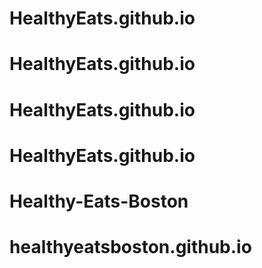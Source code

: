 # HealthyEats.github.io
# HealthyEats.github.io
# HealthyEats.github.io
# HealthyEats.github.io
# Healthy-Eats-Boston
# healthyeatsboston.github.io
